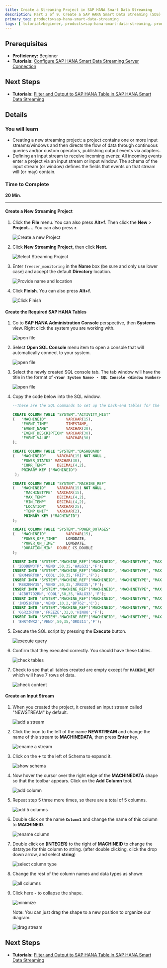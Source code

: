 ```yaml
---
title: Create a Streaming Project in SAP HANA Smart Data Streaming
description: Part 2 of 9. Create a SAP HANA Smart Data Streaming (SDS) project in SAP HANA Studio with streaming plug-in and visual editor.
primary_tag: products>sap-hana-smart-data-streaming
tags: [ tutorial>beginner, products>sap-hana-smart-data-streaming, products>sap-hana-studio ]
---
```

## Prerequisites  
 - **Proficiency:** Beginner
 - **Tutorials:** [Configure SAP HANA Smart Data Streaming Server Connection](http://www.sap.com/developer/tutorials/sds-part1-configure-streaming-server.html)

## Next Steps
 - **Tutorials:** [Filter and Output to SAP HANA Table in SAP HANA Smart Data Streaming](http://www.sap.com/developer/tutorials/sds-part3-simplefilter-hanatable.html)

## Details
### You will learn  
 - Creating a new streaming project: a project contains one or more input streams/windows and then directs the flow of data through continuous queries and/or custom operators, publishing output events via adapters.
 - Defining an input stream to receive incoming events: All incoming events enter a project via an input stream or input window. The schema of the input stream (or window) defines the fields that events on that stream will (or may) contain.

### Time to Complete
**20 Min**.

---

#### Create a New Streaming Project

1. Click the **File** menu. You can also press **Alt+f**. Then click the **New** > **Project...**. You can also press **r**.

    ![Create a new Project](create-a-new-project/1-create-a-new-project.png)

2. Click **New Streaming Project**, then click **Next**.

    ![Select Streaming Project](create-a-new-project/2-select-streaming-project.png)

3. Enter `freezer_monitoring` in the **Name** box (be sure and only use lower case) and accept the default **Directory** location.

    ![Provide name and location](create-a-new-project/3-provide-name-and-location.png)

4. Click **Finish**. You can also press **Alt+f**.

    ![Click Finish](create-a-new-project/4-click-finish.png)

#### Create the Required SAP HANA Tables

1. Go to **SAP HANA Administration Console** perspective, then **Systems** view. Right click the system you are working with.

    ![open file](create-tables/1-select-system.png)

2. Select **Open SQL Console** menu item to open a console that will automatically connect to your system.

    ![open file](create-tables/2-open-sql-console.png)

3. Select the newly created SQL console tab. The tab window will have the title in the format of **`<Your System Name> - SQL Console <Window Number>`**

    ![open file](create-tables/3-sql-console.png)

4. Copy the code below into the SQL window.

    ```sql
    --These are the SQL commands to set up the back-end tables for the Freezer Monitoring hands-on exercise.

    CREATE COLUMN TABLE "SYSTEM"."ACTIVITY_HIST"
    (	"MACHINEID"			VARCHAR(15),
    	"EVENT_TIME"		TIMESTAMP,
    	"EVENT_NAME"		VARCHAR(20),
    	"EVENT_DESCRIPTION"	VARCHAR(30),
    	"EVENT_VALUE"		VARCHAR(30)
    );

    CREATE COLUMN TABLE "SYSTEM"."DASHBOARD"
    (	"MACHINEID" 	VARCHAR(15) NOT NULL ,
    	"POWER_STATUS" VARCHAR(30),
    	"CURR_TEMP" 	DECIMAL(4,2),
    	PRIMARY KEY ("MACHINEID")
     );

    CREATE COLUMN TABLE "SYSTEM"."MACHINE_REF"
    (	"MACHINEID" 	VARCHAR(15) NOT NULL ,
    	 "MACHINETYPE" 	VARCHAR(15),
    	 "MAX_TEMP" 	DECIMAL(4,2),
    	 "MIN_TEMP" 	DECIMAL(4,2),
    	 "LOCATION" 	VARCHAR(25),
    	 "TEMP_UNIT" 	VARCHAR(2),
    	 PRIMARY KEY ("MACHINEID")
    );

    CREATE COLUMN TABLE "SYSTEM"."POWER_OUTAGES"
    (	"MACHINEID" 		VARCHAR(15),
    	"POWER_OFF_TIME" 	LONGDATE,
    	"POWER_ON_TIME" 	LONGDATE,
    	"DURATION_MIN" 	DOUBLE CS_DOUBLE
    );

    INSERT INTO "SYSTEM"."MACHINE_REF"("MACHINEID", "MACHINETYPE", "MAX_TEMP", "MIN_TEMP", "LOCATION", "TEMP_UNIT") VALUES
    ( '2DDDBW3TP','VEND',50,35,'WALG31','F');
    INSERT INTO "SYSTEM"."MACHINE_REF"("MACHINEID", "MACHINETYPE", "MAX_TEMP", "MIN_TEMP", "LOCATION", "TEMP_UNIT") VALUES
    ( 'EKM49RTXK','COOL',50,35,'FRI7','F');
    INSERT INTO "SYSTEM"."MACHINE_REF"("MACHINEID", "MACHINETYPE", "MAX_TEMP", "MIN_TEMP", "LOCATION", "TEMP_UNIT") VALUES
    ( 'RB82KMY3S','VEND',50,35,'JRB235','F');
    INSERT INTO "SYSTEM"."MACHINE_REF"("MACHINEID", "MACHINETYPE", "MAX_TEMP", "MIN_TEMP", "LOCATION", "TEMP_UNIT") VALUES
    ( '4CBH7792RN','COOL',50,35,'WALG33','F');
    INSERT INTO "SYSTEM"."MACHINE_REF"("MACHINEID", "MACHINETYPE", "MAX_TEMP", "MIN_TEMP", "LOCATION", "TEMP_UNIT") VALUES
    ( 'JMD51RTKK','VEND',10,2,'BP762','C');
    INSERT INTO "SYSTEM"."MACHINE_REF"("MACHINEID", "MACHINETYPE", "MAX_TEMP", "MIN_TEMP", "LOCATION", "TEMP_UNIT") VALUES
    ( 'GGR23RTXK','FREEZE',32,0,'HIN88','F');
    INSERT INTO "SYSTEM"."MACHINE_REF"("MACHINEID", "MACHINETYPE", "MAX_TEMP", "MIN_TEMP", "LOCATION", "TEMP_UNIT") VALUES
    ( '8HRT4WX2','VEND',50,35,'ORD311','F');

    ```

5. Execute the SQL script by pressing the **Execute** button.

    ![execute query](create-tables/5-execute-sql-query.png)

6. Confirm that they executed correctly. You should have these tables.

    ![check tables](create-tables/6-check-tables.png)

7. Check to see that all tables created are empty except for **`MACHINE_REF`** which will have 7 rows of data.

    ![check content](create-tables/7-check-content.png)


#### Create an Input Stream

1. When you created the project, it created an input stream called "NEWSTREAM" by default.

    ![add a stream](new-stream/1-add-a-stream.png)

2. Click the icon to the left of the name **NEWSTREAM** and change the name of this stream to **MACHINEDATA**, then press **Enter** key.

    ![rename a stream](new-stream/2-rename-a-stream.png)

3. Click on the **+** to the left of Schema to expand it.

    ![show schema](new-stream/3-show-schema.png)

4. Now hover the cursor over the right edge of the **MACHINEDATA** shape so that the toolbar appears. Click on the **Add Column** tool.

    ![add column](new-stream/4-add-column.png)

5. Repeat step 5 three more times, so there are a total of 5 columns.

    ![add 5 columns](new-stream/5-add-5-columns.png)

6. Double click on the name **`Column1`** and change the name of this column to **MACHINEID**.

    ![rename column](new-stream/6-rename-column.png)

7. Double click on **(INTEGER)** to the right of **MACHINEID** to change the datatype for this column to string. (after double clicking, click the drop down arrow, and select **string**)

    ![select column type](new-stream/7-select-column-type.png)

8. Change the rest of the column names and data types as shown:

    ![all columns](new-stream/8-all-columns.png)

9. Click here **-**  to collapse the shape.

    ![minimize](new-stream/9-minimize.png)

    Note: You can just drag the shape to a new position to organize our diagram.

    ![drag stream](new-stream/10-drag-stream.png)


## Next Steps
 - **Tutorials:** [Filter and Output to SAP HANA Table in SAP HANA Smart Data Streaming](http://www.sap.com/developer/tutorials/sds-part3-simplefilter-hanatable.html)
